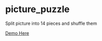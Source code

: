 # picture_puzzle
Split picture into 14 pieces and shuffle them


[Demo Here](https://codepen.io/Balint_Gacsfalvy/pen/rNxYQog)
